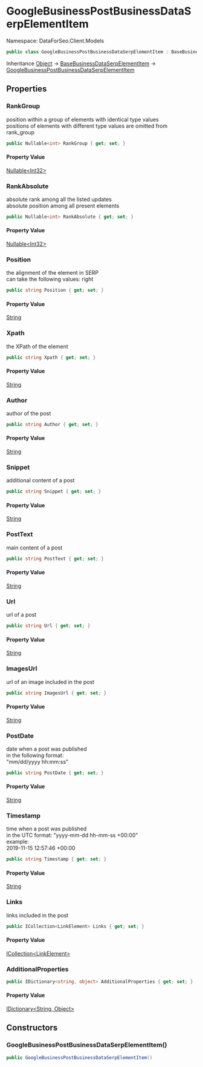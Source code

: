 # GoogleBusinessPostBusinessDataSerpElementItem

Namespace: DataForSeo.Client.Models

```csharp
public class GoogleBusinessPostBusinessDataSerpElementItem : BaseBusinessDataSerpElementItem
```

Inheritance [Object](https://docs.microsoft.com/en-us/dotnet/api/system.object) → [BaseBusinessDataSerpElementItem](./dataforseo.client.models.basebusinessdataserpelementitem.md) → [GoogleBusinessPostBusinessDataSerpElementItem](./dataforseo.client.models.googlebusinesspostbusinessdataserpelementitem.md)

## Properties

### **RankGroup**

position within a group of elements with identical type values
 <br>positions of elements with different type values are omitted from rank_group

```csharp
public Nullable<int> RankGroup { get; set; }
```

#### Property Value

[Nullable&lt;Int32&gt;](https://docs.microsoft.com/en-us/dotnet/api/system.nullable-1)<br>

### **RankAbsolute**

absolute rank among all the listed updates
 <br>absolute position among all present elements

```csharp
public Nullable<int> RankAbsolute { get; set; }
```

#### Property Value

[Nullable&lt;Int32&gt;](https://docs.microsoft.com/en-us/dotnet/api/system.nullable-1)<br>

### **Position**

the alignment of the element in SERP
 <br>can take the following values: right

```csharp
public string Position { get; set; }
```

#### Property Value

[String](https://docs.microsoft.com/en-us/dotnet/api/system.string)<br>

### **Xpath**

the XPath of the element

```csharp
public string Xpath { get; set; }
```

#### Property Value

[String](https://docs.microsoft.com/en-us/dotnet/api/system.string)<br>

### **Author**

author of the post

```csharp
public string Author { get; set; }
```

#### Property Value

[String](https://docs.microsoft.com/en-us/dotnet/api/system.string)<br>

### **Snippet**

additional content of a post

```csharp
public string Snippet { get; set; }
```

#### Property Value

[String](https://docs.microsoft.com/en-us/dotnet/api/system.string)<br>

### **PostText**

main content of a post

```csharp
public string PostText { get; set; }
```

#### Property Value

[String](https://docs.microsoft.com/en-us/dotnet/api/system.string)<br>

### **Url**

url of a post

```csharp
public string Url { get; set; }
```

#### Property Value

[String](https://docs.microsoft.com/en-us/dotnet/api/system.string)<br>

### **ImagesUrl**

url of an image included in the post

```csharp
public string ImagesUrl { get; set; }
```

#### Property Value

[String](https://docs.microsoft.com/en-us/dotnet/api/system.string)<br>

### **PostDate**

date when a post was published
 <br>in the following format:
 <br>"mm/dd/yyyy hh:mm:ss"

```csharp
public string PostDate { get; set; }
```

#### Property Value

[String](https://docs.microsoft.com/en-us/dotnet/api/system.string)<br>

### **Timestamp**

time when a post was published
 <br>in the UTC format: “yyyy-mm-dd hh-mm-ss +00:00”
 <br>example:
 <br>2019-11-15 12:57:46 +00:00

```csharp
public string Timestamp { get; set; }
```

#### Property Value

[String](https://docs.microsoft.com/en-us/dotnet/api/system.string)<br>

### **Links**

links included in the post

```csharp
public ICollection<LinkElement> Links { get; set; }
```

#### Property Value

[ICollection&lt;LinkElement&gt;](./dataforseo.client.models.linkelement.md)<br>

### **AdditionalProperties**

```csharp
public IDictionary<string, object> AdditionalProperties { get; set; }
```

#### Property Value

[IDictionary&lt;String, Object&gt;](https://docs.microsoft.com/en-us/dotnet/api/system.collections.generic.idictionary-2)<br>

## Constructors

### **GoogleBusinessPostBusinessDataSerpElementItem()**

```csharp
public GoogleBusinessPostBusinessDataSerpElementItem()
```
